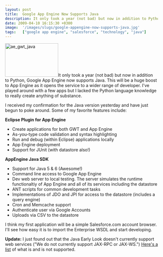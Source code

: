 ```yaml
---
layout: post
title:  Google App Engine Now Supports Java
description: It only took a year (not bad) but now in addition to Python, Google App Engine now supports Java. This will be a huge boost to App Engine as it opens the service to a wider range of developer. Ive played around with a few apps but I lacked the Python language knowledge to really create anything of substance. I received my confirmation for the Java version yesterday and have just begun to poke around. Some of my favorite features include-  Eclipse Plugin for App Engine * Create applications for b
date: 2009-04-10 16:15:30 +0300
image:  '/images/slugs/google-appengine-now-supports-java.jpg'
tags:   ["google app engine", "salesforce", "technology", "java"]
---
```

<p><img class="alignleft size-full wp-image-689" title="ae_gwt_java" src="http://res.cloudinary.com/blog-jeffdouglas-com/image/upload/v1400399628/ae_gwt_java_zesdmz.png" alt="ae_gwt_java" width="175" height="110" />It only took a year (not bad) but now in addition to Python, Google App Engine now supports Java. This will be a huge boost to App Engine as it opens the service to a wider range of developer. I've played around with a few apps but I lacked the Python language knowledge to really create anything of substance.</p>
<p>I received my confirmation for the Java version yesterday and have just begun to poke around. Some of my favorite features include:</p>
<p><strong>Eclipse Plugin for App Engine</strong></p>
<ul>
 <li>Create applications for both GWT and App Engine</li>
 <li>As-you-type code validation and syntax highlighting</li>
 <li>Run and debug (within Eclipse) applications locally</li>
 <li>App Engine deployment</li>
 <li>Support for JUnit (with datastore also!)</li>
</ul>
<strong>AppEngine Java SDK</strong>
<ul>
 <li>Support for Java 5 & 6 (Awesome!)</li>
 <li>Command line access to Google App Engine</li>
 <li>Dev web server to local testing. The server simulates the runtime functionaltiy of App Engine and all of its services including the datastore</li>
 <li>ANT scripts for common development tasks</li>
 <li>Implementations of JDO and JPI for access to the datastore (includes a query engine)</li>
 <li>Cron and Memcache support</li>
 <li>Authenticate user via Google Accounts</li>
 <li>Uploads via CSV to the datastore</li>
</ul>
I think my first application will be a simple Salesforce.com account browser. I'll see how easy it is to import the Enterprise WSDL and start developing.
<p><strong>Update:</strong> I just found out that the Java Early Look doesn't currently support web services ("We do not currently support JAX-RPC or JAX-WS.") <a href="http://groups.google.com/group/google-appengine-java/web/will-it-play-in-app-engine" target="_blank">Here's a list</a> of what is and is not supported.</p>

